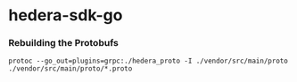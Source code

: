 # hedera-sdk-go

### Rebuilding the Protobufs
`protoc --go_out=plugins=grpc:./hedera_proto -I ./vendor/src/main/proto ./vendor/src/main/proto/*.proto`
